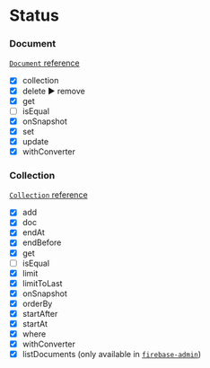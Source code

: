 # Status

### Document

[`Document` reference](https://firebase.google.com/docs/reference/js/firebase.firestore.DocumentReference)

- [x] collection
- [x] delete ▶️ remove
- [x] get
- [ ] isEqual
- [x] onSnapshot
- [x] set
- [x] update
- [x] withConverter

### Collection

[`Collection` reference](https://firebase.google.com/docs/reference/js/firebase.firestore.CollectionReference)

- [x] add
- [x] doc
- [x] endAt
- [x] endBefore
- [x] get
- [ ] isEqual
- [x] limit
- [x] limitToLast
- [x] onSnapshot
- [x] orderBy
- [x] startAfter
- [x] startAt
- [x] where
- [x] withConverter
- [x] listDocuments (only available in [`firebase-admin`](https://github.com/googleapis/nodejs-firestore/blob/master/types/firestore.d.ts#L1214))
